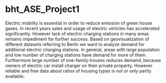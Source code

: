 # bht_ASE_Project1

Electric mobility is essential in order to reduce emission of green house gases. In
recent years sales and usage of electric vehicles has accelerated significantly. However
lack of electric charging stations in many areas remains impediment for further success.
Based on geovisualization of different datasets referring to Berlin we want to analyze
demand for additional electric charging stations.
In general, areas with large population and low number of charging stations have demand
for more of them. Furthermore large number of one-family-houses reduces demand, because
owners of electric car install charger on their private property. However reliable and
free data about ratios of housing types is not or only partly available.
